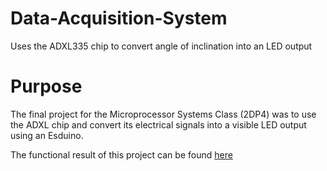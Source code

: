 # Data-Acquisition-System
Uses the ADXL335 chip to convert angle of inclination into an LED output 

# Purpose
The final project for the Microprocessor Systems Class (2DP4) was to use the ADXL chip and convert its electrical signals into a visible LED output using an Esduino. 

The functional result of this project can be found [here](aaronalm.com/dataacsys)
